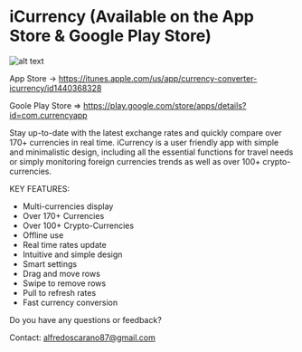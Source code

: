 # iCurrency (Available on the App Store & Google Play Store)

![alt text](https://lh3.googleusercontent.com/p9KmyDQMDXz_sjcb9VIHmhPxeFjxh_SghAPxGYJMcIUekALA1p7kbMOq9DcrazRPDw=s180-rw)

App Store -> https://itunes.apple.com/us/app/currency-converter-icurrency/id1440368328

Goole Play Store => https://play.google.com/store/apps/details?id=com.currencyapp

Stay up-to-date with the latest exchange rates and quickly compare over 170+ currencies in real time.
iCurrency is a user friendly app with simple and minimalistic design, including all the essential functions for travel needs or simply monitoring foreign currencies trends as well as over 100+ crypto-currencies.


KEY FEATURES:

- Multi-currencies display
- Over 170+ Currencies
- Over 100+ Crypto-Currencies
- Offline use
- Real time rates update
- Intuitive and simple design
- Smart settings
- Drag and move rows
- Swipe to remove rows
- Pull to refresh rates
- Fast currency conversion

Do you have any questions or feedback?

Contact: alfredoscarano87@gmail.com
